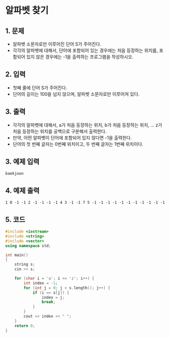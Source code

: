 # 알파벳 찾기

## 1. 문제

- 알파벳 소문자로만 이루어진 단어 S가 주어진다.
- 각각의 알파벳에 대해서, 단어에 포함되어 있는 경우에는 처음 등장하는 위치를, 포함되어 있지 않은 경우에는 -1을 출력하는 프로그램을 작성하시오.

## 2. 입력
- 첫째 줄에 단어 S가 주어진다.
- 단어의 길이는 100을 넘지 않으며, 알파벳 소문자로만 이루어져 있다.

## 3. 출력

- 각각의 알파벳에 대해서, a가 처음 등장하는 위치, b가 처음 등장하는 위치, ... z가 처음 등장하는 위치를 공백으로 구분해서 출력한다.
- 만약, 어떤 알파벳이 단어에 포함되어 있지 않다면 -1을 출력한다.
- 단어의 첫 번째 글자는 0번째 위치이고, 두 번째 글자는 1번째 위치이다.

## 3. 예제 입력

```
baekjoon
```

## 4. 예제 출력

```
1 0 -1 -1 2 -1 -1 -1 -1 4 3 -1 -1 7 5 -1 -1 -1 -1 -1 -1 -1 -1 -1 -1 -1
```

## 5. 코드
```c++
#include <iostream>
#include <string>
#include <vector>
using namespace std;

int main()
{
	string s;
	cin >> s;

	for (char i = 'a'; i <= 'z'; i++) {
		int index = -1;
		for (int j = 0; j < s.length(); j++) {
			if (i == s[j]) {
				index = j;
				break;
			}
		}
		cout << index << " ";
	}
	return 0;
}
```
